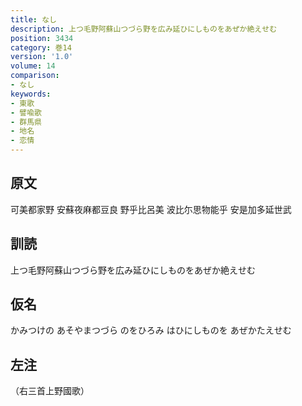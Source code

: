 ```yaml
---
title: なし
description: 上つ毛野阿蘇山つづら野を広み延ひにしものをあぜか絶えせむ
position: 3434
category: 巻14
version: '1.0'
volume: 14
comparison:
- なし
keywords:
- 東歌
- 譬喩歌
- 群馬県
- 地名
- 恋情
---
```


## 原文

可美都家野 安蘇夜麻都豆良 野乎比呂美 波比尓思物能乎 安是加多延世武

## 訓読

上つ毛野阿蘇山つづら野を広み延ひにしものをあぜか絶えせむ

## 仮名

かみつけの あそやまつづら のをひろみ はひにしものを あぜかたえせむ

## 左注

（右三首上野國歌）
